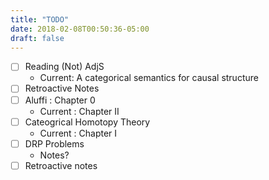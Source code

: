 ```yaml
---
title: "TODO"
date: 2018-02-08T00:50:36-05:00
draft: false
---
```


- [ ] Reading (Not) AdjS
    - Current: A categorical semantics for causal structure
- [ ] Retroactive Notes
- [ ] Aluffi : Chapter 0
    - Current : Chapter II
- [ ] Cateogrical Homotopy Theory
    - Current : Chapter I
- [ ] DRP Problems
    - Notes?
- [ ] Retroactive notes
